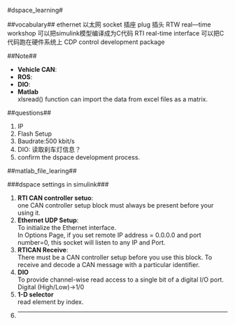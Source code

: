 #dspace_learning#

##vocabulary##
ethernet 以太网
socket 插座
plug 插头
RTW real—time workshop  可以把simulink模型编译成为C代码
RTI real-time interface  可以把C代码跑在硬件系统上
CDP control development package 


##Note##
- **Vehicle CAN**:
- **ROS**:
- **DIO**:
- **Matlab**      
xlsread() function can import the data from excel files as a matrix.

##questions##
1. IP
2. Flash Setup
3. Baudrate:500 kbit/s
4. DIO: 读取刹车灯信息？
5. confirm the dspace development process.

##matlab_file_learing##

###dspace settings in simulink###
1. **RTI CAN controller setuo**:    
one CAN controller setup block must always be present before your using it.
2. **Ethernet UDP Setup**:     
To initialize the Ethernet interface.    
In Options Page, if you set remote IP address = 0.0.0.0 and port number=0, this socket will listen to any IP and Port.
3. **RTICAN Receive**:      
There must be a CAN controller setup before you use this block.
To receive and decode a CAN message with a particular identifier.
4. **DIO**     
To provide channel-wise read access to a single bit of a digital I/O port.   Digital (High/Low)->1/0
5. **1-D selector**        
read element by index.
6. **   ** 
